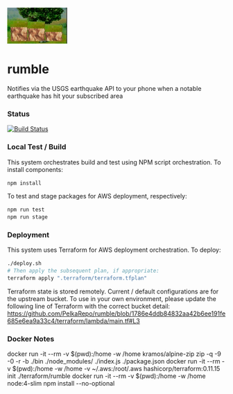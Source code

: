 ![rumble](./media/quake.jpg)
# rumble
Notifies via the USGS earthquake API to your phone when a notable earthquake has hit your subscribed area

### Status
[![Build Status](https://travis-ci.org/PelkaRepo/rumble.svg)](https://travis-ci.org/PelkaRepo/rumble)

### Local Test / Build
This system orchestrates build and test using NPM script orchestration.  To install components:

```bash
npm install
```

To test and stage packages for AWS deployment, respectively:
```bash
npm run test
npm run stage
```

### Deployment
This system uses Terraform for AWS deployment orchestration.  To deploy:

```bash
./deploy.sh
# Then apply the subsequent plan, if appropriate:
terraform apply ".terraform/terraform.tfplan"
```

Terraform state is stored remotely.  Current / default configurations are for the upstream bucket.
To use in your own environment, please update the following line of Terraform with the correct
bucket detail:  https://github.com/PelkaRepo/rumble/blob/1786e4ddb84832aa42b6ee191fe685e6ea9a33c4/terraform/lambda/main.tf#L3

### Docker Notes
docker run -it --rm -v $(pwd):/home -w /home kramos/alpine-zip zip -q -9 -0 -r -b ./bin ./node_modules/ ./index.js ./package.json
docker run -it --rm -v $(pwd):/home -w /home -v ~/.aws:/root/.aws hashicorp/terraform:0.11.15 init ./terraform/rumble
docker run -it --rm -v $(pwd):/home -w /home node:4-slim npm install --no-optional

